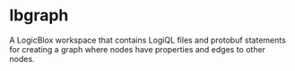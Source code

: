 lbgraph
=======

A LogicBlox workspace that contains LogiQL files and protobuf statements for creating a graph where nodes have properties and edges to other nodes. 



